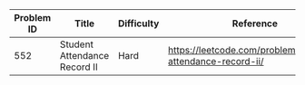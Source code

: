 | Problem ID | Title | Difficulty | Reference
| --- | --- | --- | ---
| 552 | Student Attendance Record II | Hard | https://leetcode.com/problems/student-attendance-record-ii/
